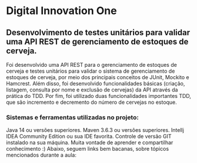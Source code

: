 # Digital Innovation One

## Desenvolvimento de testes unitários para validar uma API REST de gerenciamento de estoques de cerveja.

Foi desenvolvido uma API REST para o gerenciamento de estoques de cerveja e testes unitários para validar o sistema de gerenciamento de estoques de cerveja, por meio dos principais conceitos de JUnit, Mockito e Hamcrest. Além disso, foi desenvolvido funcionalidades básicas (criação, listagem, consulta por nome e exclusão de cervejas) da API através da prática do TDD. Por fim, foi utilizado duas funcionalidades importantes TDD, que são incremento e decremento do número de cervejas no estoque.

### Sistemas e ferramentas utilizadas no projeto:

Java 14 ou versões superiores.
Maven 3.6.3 ou versões superiores.
Intellj IDEA Community Edition ou sua IDE favorita.
Controle de versão GIT instalado na sua máquina.
Muita vontade de aprender e compartilhar conhecimento :)
Abaixo, seguem links bem bacanas, sobre tópicos mencionados durante a aula:

